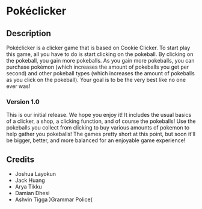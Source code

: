 # Pokéclicker

## Description
Pokéclicker is a clicker game that is based on Cookie Clicker. To start play this game, all you have to do is start clicking on the pokeball. By clicking on the pokeball, you gain more pokeballs. As you gain more pokeballs, you can purchase pokémon (which increases the amount of pokeballs you get per second) and other pokeball types (which increases the amount of pokeballs as you click on the pokeball). Your goal is to be the very best like no one ever was!
<!--
## FAQs

### Insert question here?
Insert answer here.

### Insert question here?
Insert answer here.

## Changelog

### Version 1.1

#### Bug fixes
 * Fixed thing
 * Fixed other thing

#### Changes
 * Added thing
 * Removed thing
 * Added a group of related things:
   * one
   * two
   * three
   * four
 * If you want to be fancy, you can use a...
   * + to indicate something added and a...
   * - to indicate something removed, just be careful with your markdown syntax!
-->
### Version 1.0
This is our initial release. We hope you enjoy it! It includes the usual basics of a clicker, a shop, a clicking function, and of course the pokeballs! Use the pokeballs you collect from clicking to buy various amounts of pokemon to help gather you pokeballs! The games pretty short at this point, but soon it'll be bigger, better, and more balanced for an enjoyable game experience!

## Credits
* Joshua Layokun
* Jack Huang
* Arya Tikku
* Damian Dhesi
* Ashvin Tigga )Grammar Police(
